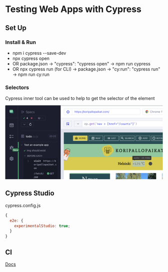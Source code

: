 # Testing Web Apps with Cypress

## Set Up

### Install & Run

- npm i cypress --save-dev
- npx cypress open
- OR package.json -> "cypress": "cypress open" -> npm run cypress
- OR npx cypress run (for CLI) -> package.json -> "cy:run": "cypress run" -> npm run cy:run

### Selectors

Cypress inner tool can be used to help to get the selector of the element

![image](./images/selectors.png)

## Cypress Studio

cypress.config.js

```js
{
  e2e: {
    experimentalStudio: true;
  }
}
```

## CI

[Docs](https://github.com/stevekinney/cypress/blob/main/lessons/Continuous%20Integration%20and%20Cypress%20Dashboard.md)
